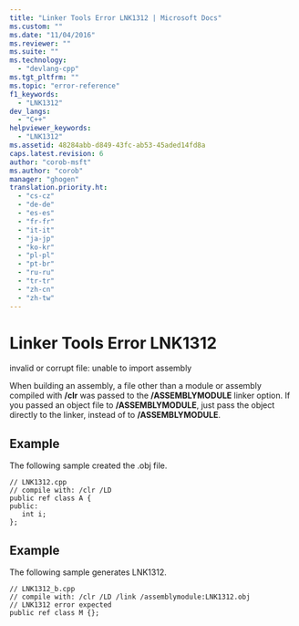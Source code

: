 ```yaml
---
title: "Linker Tools Error LNK1312 | Microsoft Docs"
ms.custom: ""
ms.date: "11/04/2016"
ms.reviewer: ""
ms.suite: ""
ms.technology: 
  - "devlang-cpp"
ms.tgt_pltfrm: ""
ms.topic: "error-reference"
f1_keywords: 
  - "LNK1312"
dev_langs: 
  - "C++"
helpviewer_keywords: 
  - "LNK1312"
ms.assetid: 48284abb-d849-43fc-ab53-45aded14fd8a
caps.latest.revision: 6
author: "corob-msft"
ms.author: "corob"
manager: "ghogen"
translation.priority.ht: 
  - "cs-cz"
  - "de-de"
  - "es-es"
  - "fr-fr"
  - "it-it"
  - "ja-jp"
  - "ko-kr"
  - "pl-pl"
  - "pt-br"
  - "ru-ru"
  - "tr-tr"
  - "zh-cn"
  - "zh-tw"
---
```

# Linker Tools Error LNK1312
invalid or corrupt file: unable to import assembly  
  
 When building an assembly, a file other than a module or assembly compiled with **/clr** was passed to the **/ASSEMBLYMODULE** linker option.  If you passed an object file to **/ASSEMBLYMODULE**, just pass the object directly to the linker, instead of to **/ASSEMBLYMODULE**.  
  
## Example  
 The following sample created the .obj file.  
  
```  
// LNK1312.cpp  
// compile with: /clr /LD  
public ref class A {  
public:  
   int i;  
};  
```  
  
## Example  
 The following sample generates LNK1312.  
  
```  
// LNK1312_b.cpp  
// compile with: /clr /LD /link /assemblymodule:LNK1312.obj  
// LNK1312 error expected  
public ref class M {};  
```
